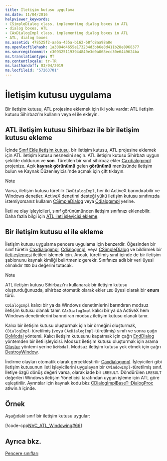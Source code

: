 ```yaml
---
title: İletişim kutusu uygulama
ms.date: 11/04/2016
helpviewer_keywords:
- CSimpleDialog class, implementing dialog boxes in ATL
- dialog boxes, ATL
- CAxDialogImpl class, implementing dialog boxes in ATL
- ATL, dialog boxes
ms.assetid: 478525f2-aa6a-435a-b162-68fc8aa98a8e
ms.openlocfilehash: 1a3084d4655e173234d3bb6e8d411b28e8968377
ms.sourcegitcommit: c3093251193944840e3d0a068ecc30e6449624ba
ms.translationtype: MT
ms.contentlocale: tr-TR
ms.lasthandoff: 03/04/2019
ms.locfileid: "57263701"
---
```

# <a name="implementing-a-dialog-box"></a>İletişim kutusu uygulama

Bir iletişim kutusu, ATL projesine eklemek için iki yolu vardır: ATL iletişim kutusu Sihirbazı'nı kullanın veya el ile ekleyin.

## <a name="adding-a-dialog-box-with-the-atl-dialog-wizard"></a>ATL iletişim kutusu Sihirbazı ile bir iletişim kutusu ekleme

İçinde [Sınıf Ekle iletişim kutusu](../ide/add-class-dialog-box.md), bir iletişim kutusu, ATL projesine eklemek için ATL iletişim kutusu nesnesini seçin. ATL iletişim kutusu Sihirbazı uygun şekilde doldurun ve **son**. Türetilen bir sınıf sihirbaz ekler [Caxdialogımpl](../atl/reference/caxdialogimpl-class.md) projenize. Açık **kaynak görünümü** gelen **görünümü** menüsünde iletişim bulun ve Kaynak Düzenleyicisi'nde açmak için çift tıklayın.

> [!NOTE]
>  Varsa, iletişim kutusu türetilir `CAxDialogImpl`, her iki ActiveX barındırabilir ve Windows denetler. ActiveX denetimi desteği yükü iletişim kutusu sınıfınızda istemiyorsanız kullanın [CSimpleDialog](../atl/reference/csimpledialog-class.md) veya [Cdialogımpl](../atl/reference/cdialogimpl-class.md) yerine.

İleti ve olay işleyicileri, sınıf görünümünden iletişim sınıfınızı eklenebilir. Daha fazla bilgi için [ATL ileti işleyicisi ekleme](../atl/adding-an-atl-message-handler.md).

## <a name="adding-a-dialog-box-manually"></a>Bir iletişim kutusu el ile ekleme

İletişim kutusu uygulama pencere uygulama için benzerdir. Öğesinden bir sınıf türetin [Caxdialogımpl](../atl/reference/caxdialogimpl-class.md), [Cdialogımpl](../atl/reference/cdialogimpl-class.md), veya [CSimpleDialog](../atl/reference/csimpledialog-class.md) ve bildirmek bir [ileti eşlemesi](../atl/message-maps-atl.md) iletileri işlemek için. Ancak, türetilmiş sınıf içinde de bir iletişim şablonunu kaynak kimliği belirtmeniz gerekir. Sınıfınıza adlı bir veri üyesi olmalıdır `IDD` bu değerini tutacak.

> [!NOTE]
>  ATL iletişim kutusu Sihirbazı'nı kullanarak bir iletişim kutusu oluşturduğunuzda, sihirbaz otomatik olarak ekler `IDD` üyesi olarak bir **enum** türü.

`CDialogImpl` kalıcı bir ya da Windows denetimlerini barındıran modsuz iletişim kutusu olanak tanır. `CAxDialogImpl` kalıcı bir ya da ActiveX hem Windows denetimlerini barındıran modsuz iletişim kutusu olanak tanır.

Kalıcı bir iletişim kutusu oluşturmak için bir örneğini oluşturmak, `CDialogImpl`-türetilmiş (veya `CAxDialogImpl`-türetilmiş) sınıfı ve sonra çağrı [DoModal](../atl/reference/cdialogimpl-class.md#domodal) yöntemi. Kalıcı iletişim kutusunu kapatmak için çağrı [EndDialog](../atl/reference/cdialogimpl-class.md#enddialog) yöntemden bir ileti işleyicisi. Modsuz iletişim kutusu oluşturmak için arama [Oluştur](../atl/reference/cdialogimpl-class.md#create) yöntemi yerine `DoModal`. Modsuz iletişim kutusu yok etmek için çağrı [DestroyWindow](../atl/reference/cdialogimpl-class.md#destroywindow).

İndirme olayları otomatik olarak gerçekleştirilir [Caxdialogımpl](../atl/reference/caxdialogimpl-class.md). İşleyicileri gibi iletişim kutusunun ileti işleyicilerini uygulayan bir `CWindowImpl`-türetilmiş sınıf. İletiye özgü dönüş değeri varsa, olarak iade bir `LRESULT`. Döndürülen `LRESULT` değerleri Windows iletişim Yöneticisi tarafından uygun işleme için ATL göre eşleştirilir. Ayrıntılar için kaynak kodu bkz [CDialogImplBaseT::DialogProc](../atl/reference/cdialogimpl-class.md#dialogproc) atlwin.h içinde.

## <a name="example"></a>Örnek

Aşağıdaki sınıf bir iletişim kutusu uygular:

[!code-cpp[NVC_ATL_Windowing#66](../atl/codesnippet/cpp/implementing-a-dialog-box_1.h)]

## <a name="see-also"></a>Ayrıca bkz.

[Pencere sınıfları](../atl/atl-window-classes.md)
